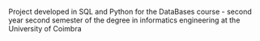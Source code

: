 Project developed in SQL and Python for the DataBases course - second year second semester of the degree in informatics engineering at the University of Coimbra
